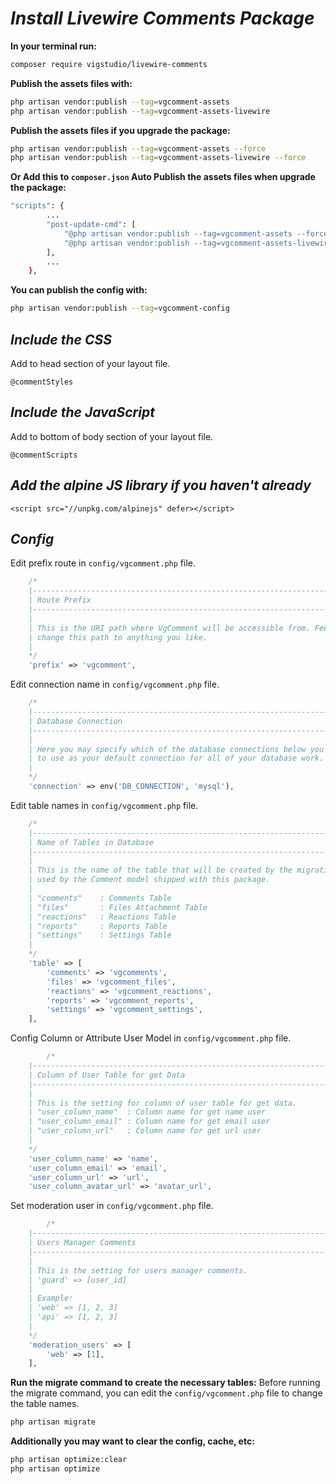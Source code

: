 # _Install Livewire Comments Package_

**In your terminal run:**
```bash
composer require vigstudio/livewire-comments
```

**Publish the assets files with:**
```bash
php artisan vendor:publish --tag=vgcomment-assets
php artisan vendor:publish --tag=vgcomment-assets-livewire
```


**Publish the assets files if you upgrade the package:**
```bash
php artisan vendor:publish --tag=vgcomment-assets --force
php artisan vendor:publish --tag=vgcomment-assets-livewire --force
```

**Or Add this to `composer.json` Auto Publish the assets files when upgrade the package:**
```bash
"scripts": {
        ...
        "post-update-cmd": [
            "@php artisan vendor:publish --tag=vgcomment-assets --force",
            "@php artisan vendor:publish --tag=vgcomment-assets-livewire --force",
        ],
        ...
    },
```

**You can publish the config with:**
```bash
php artisan vendor:publish --tag=vgcomment-config
```

## _Include the CSS_
Add to head section of your layout file.
```blade
@commentStyles
```

## _Include the JavaScript_
Add to bottom of body section of your layout file.
```blade
@commentScripts
```

## _Add the alpine JS library if you haven't already_
```blade
<script src="//unpkg.com/alpinejs" defer></script>
```

## _Config_
Edit prefix route in `config/vgcomment.php` file.
```php
    /*
    |--------------------------------------------------------------------------
    | Route Prefix
    |--------------------------------------------------------------------------
    |
    | This is the URI path where VgComment will be accessible from. Feel free to
    | change this path to anything you like.
    |
    */
    'prefix' => 'vgcomment',
```

Edit connection name in `config/vgcomment.php` file.
```php
    /*
    |--------------------------------------------------------------------------
    | Database Connection
    |--------------------------------------------------------------------------
    |
    | Here you may specify which of the database connections below you wish
    | to use as your default connection for all of your database work.
    |
    */
    'connection' => env('DB_CONNECTION', 'mysql'),
```

Edit table names in `config/vgcomment.php` file.

```php
    /*
    |--------------------------------------------------------------------------
    | Name of Tables in Database
    |--------------------------------------------------------------------------
    |
    | This is the name of the table that will be created by the migration and
    | used by the Comment model shipped with this package.
    |
    | "comments"    : Comments Table
    | "files"       : Files Attachment Table
    | "reactions"   : Reactions Table
    | "reports"     : Reports Table
    | "settings"    : Settings Table
    |
    */
    'table' => [
        'comments' => 'vgcomments',
        'files' => 'vgcomment_files',
        'reactions' => 'vgcomment_reactions',
        'reports' => 'vgcomment_reports',
        'settings' => 'vgcomment_settings',
    ],
```

Config Column or Attribute User Model in `config/vgcomment.php` file.
```php
        /*
    |--------------------------------------------------------------------------
    | Column of User Table for get Data
    |--------------------------------------------------------------------------
    |
    | This is the setting for column of user table for get data.
    | "user_column_name"  : Column name for get name user
    | "user_column_email" : Column name for get email user
    | "user_column_url"   : Column name for get url user
    |
    */
    'user_column_name' => 'name',
    'user_column_email' => 'email',
    'user_column_url' => 'url',
    'user_column_avatar_url' => 'avatar_url',
```

Set moderation user in `config/vgcomment.php` file.
```php
        /*
    |--------------------------------------------------------------------------
    | Users Manager Comments
    |--------------------------------------------------------------------------
    |
    | This is the setting for users manager comments.
    | 'guard' => [user_id]
    |
    | Example:
    | 'web' => [1, 2, 3]
    | 'api' => [1, 2, 3]
    |
    */
    'moderation_users' => [
        'web' => [1],
    ],
```

**Run the migrate command to create the necessary tables:**
Before running the migrate command, you can edit the `config/vgcomment.php` file to change the table names.
```bash
php artisan migrate
```

**Additionally you may want to clear the config, cache, etc:**
```bash
php artisan optimize:clear
php artisan optimize
```